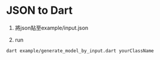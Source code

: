 # JSON to Dart

1. 將json貼至example/input.json

2. run

``dart example/generate_model_by_input.dart yourClassName``
